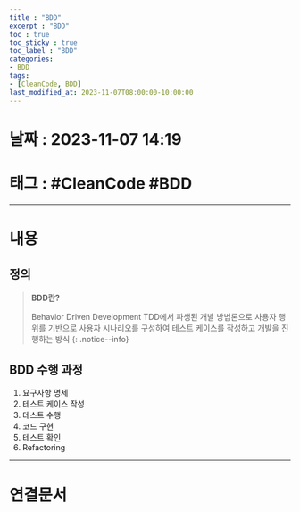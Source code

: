 ```yaml
---
title : "BDD"
excerpt : "BDD"
toc : true
toc_sticky : true
toc_label : "BDD"
categories:
- BDD
tags:
- [CleanCode, BDD]
last_modified_at: 2023-11-07T08:00:00-10:00:00
---
```


# 날짜 : 2023-11-07 14:19

# 태그 : #CleanCode #BDD
---

# 내용

## 정의
> **BDD란?**
>
> Behavior Driven Development
> TDD에서 파생된 개발 방법론으로 사용자 행위를 기반으로 사용자 시나리오를 구성하여 테스트 케이스를 작성하고 개발을 진행하는 방식
{: .notice--info}

## BDD 수행 과정
1. 요구사항 명세
2. 테스트 케이스 작성
3. 테스트 수행
4. 코드 구현
5. 테스트 확인
6. Refactoring

---

# 연결문서
	